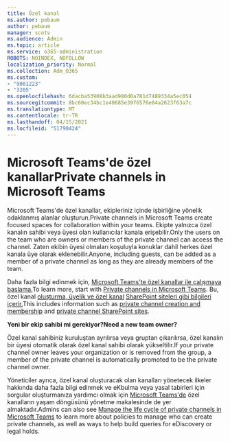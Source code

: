 ```yaml
---
title: Özel kanal
ms.author: pebaum
author: pebaum
manager: scotv
ms.audience: Admin
ms.topic: article
ms.service: o365-administration
ROBOTS: NOINDEX, NOFOLLOW
localization_priority: Normal
ms.collection: Adm_O365
ms.custom:
- "9001223"
- "3205"
ms.openlocfilehash: 6dacba53908b3aad980d0a781d7489334a5ec054
ms.sourcegitcommit: 8bc60ec34bc1e40685e3976576e04a2623f63a7c
ms.translationtype: MT
ms.contentlocale: tr-TR
ms.lasthandoff: 04/15/2021
ms.locfileid: "51790424"
---
```

# <a name="private-channels-in-microsoft-teams"></a><span data-ttu-id="23452-102">Microsoft Teams'de özel kanallar</span><span class="sxs-lookup"><span data-stu-id="23452-102">Private channels in Microsoft Teams</span></span>

<span data-ttu-id="23452-103">Microsoft Teams'de özel kanallar, ekipleriniz içinde işbirliğine yönelik odaklanmış alanlar oluşturun.</span><span class="sxs-lookup"><span data-stu-id="23452-103">Private channels in Microsoft Teams create focused spaces for collaboration within your teams.</span></span> <span data-ttu-id="23452-104">Ekipte yalnızca özel kanalın sahibi veya üyesi olan kullanıcılar kanala erişebilir.</span><span class="sxs-lookup"><span data-stu-id="23452-104">Only the users on the team who are owners or members of the private channel can access the channel.</span></span> <span data-ttu-id="23452-105">Zaten ekibin üyesi olmaları koşuluyla konuklar dahil herkes özel kanala üye olarak eklenebilir.</span><span class="sxs-lookup"><span data-stu-id="23452-105">Anyone, including guests, can be added as a member of a private channel as long as they are already members of the team.</span></span>

<span data-ttu-id="23452-106">Daha fazla bilgi edinmek için, [Microsoft Teams'te özel kanallar ile çalışmaya başlama.](https://docs.microsoft.com/MicrosoftTeams/private-channels)</span><span class="sxs-lookup"><span data-stu-id="23452-106">To learn more, start with [Private channels in Microsoft Teams](https://docs.microsoft.com/MicrosoftTeams/private-channels).</span></span> <span data-ttu-id="23452-107">Bu, özel kanal [oluşturma, üyelik ve özel kanal](https://docs.microsoft.com/MicrosoftTeams/private-channels#private-channel-creation-and-membership) [SharePoint siteleri gibi bilgileri içerir.](https://docs.microsoft.com/MicrosoftTeams/private-channels#private-channel-sharepoint-sites)</span><span class="sxs-lookup"><span data-stu-id="23452-107">This includes information such as [private channel creation and membership](https://docs.microsoft.com/MicrosoftTeams/private-channels#private-channel-creation-and-membership) and [private channel SharePoint sites](https://docs.microsoft.com/MicrosoftTeams/private-channels#private-channel-sharepoint-sites).</span></span>

<span data-ttu-id="23452-108">**Yeni bir ekip sahibi mi gerekiyor?**</span><span class="sxs-lookup"><span data-stu-id="23452-108">**Need a new team owner?**</span></span>

<span data-ttu-id="23452-109">Özel kanal sahibiniz kuruluştan ayrılırsa veya gruptan çıkarılırsa, özel kanalın bir üyesi otomatik olarak özel kanal sahibi olarak yükseltilir.</span><span class="sxs-lookup"><span data-stu-id="23452-109">If your private channel owner leaves your organization or is removed from the group, a member of the private channel is automatically promoted to be the private channel owner.</span></span>

<span data-ttu-id="23452-110">Yöneticiler ayrıca, özel kanal oluşturacak olan kanalları yönetecek ilkeler hakkında daha fazla bilgi edinmek ve eKbulma veya yasal tabirleri için sorgular oluşturmanıza yardımcı olmak için [Microsoft Teams'de](https://docs.microsoft.com/MicrosoftTeams/private-channels-life-cycle-management) özel kanalların yaşam döngüsünü yönetme makalesinde de yer almaktadır.</span><span class="sxs-lookup"><span data-stu-id="23452-110">Admins can also see [Manage the life cycle of private channels in Microsoft Teams](https://docs.microsoft.com/MicrosoftTeams/private-channels-life-cycle-management) to learn more about policies to manage who can create private channels, as well as ways to help build queries for eDiscovery or legal holds.</span></span>
